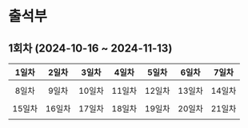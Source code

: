 # 출석부

## 1회차 (2024-10-16 ~ 2024-11-13)

|1일차|2일차|3일차|4일차|5일차|6일차|7일차|
|:---:|:---:|:---:|:---:|:---:|:---:|:---:|
||||||||
|8일차|9일차|10일차|11일차|12일차|13일차|14일차|
||||||||
|15일차|16일차|17일차|18일차|19일차|20일차|21일차|
||||||||
